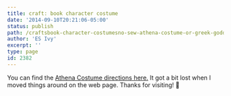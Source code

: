 ```yaml
---
title: craft: book character costume
date: '2014-09-10T20:21:06-05:00'
status: publish
path: /craftsbook-character-costumesno-sew-athena-costume-or-greek-goddess
author: 'ES Ivy'
excerpt: ''
type: page
id: 2382
---
```

You can find the [Athena Costume directions here.](http://192.168.1.34:4945/athena-costume-greek-goddess/) It got a bit lost when I moved things around on the web page. Thanks for visiting! 🙂